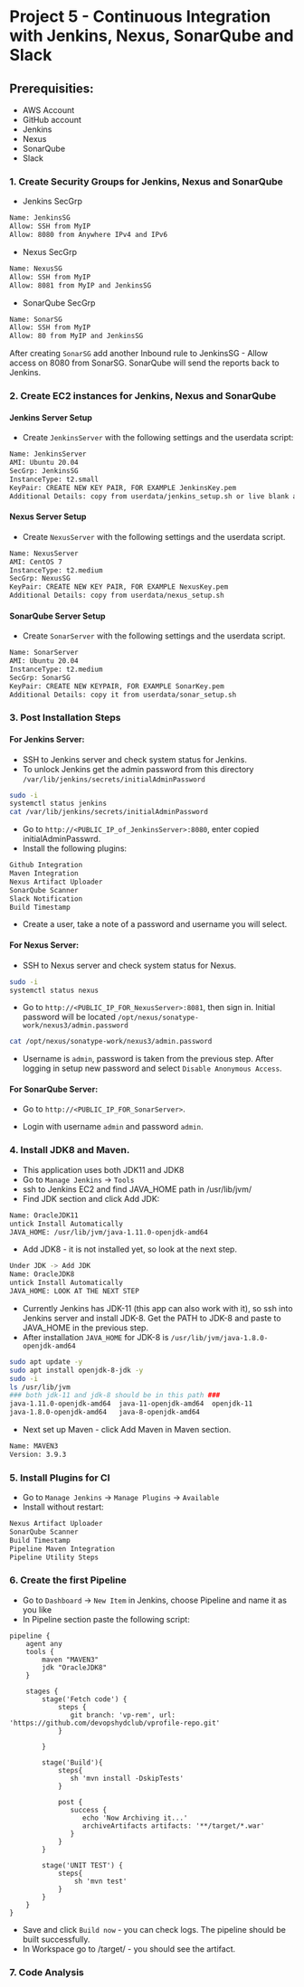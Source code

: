 # Project 5 - Continuous Integration with Jenkins, Nexus, SonarQube and Slack


## Prerequisities:

 * AWS Account
 * GitHub account
 * Jenkins
 * Nexus
 * SonarQube
 * Slack 

### 1. Create Security Groups for Jenkins, Nexus and SonarQube

* Jenkins SecGrp
```sh
Name: JenkinsSG
Allow: SSH from MyIP
Allow: 8080 from Anywhere IPv4 and IPv6
```

* Nexus SecGrp
```sh
Name: NexusSG
Allow: SSH from MyIP
Allow: 8081 from MyIP and JenkinsSG
```

* SonarQube SecGrp
```sh
Name: SonarSG
Allow: SSH from MyIP
Allow: 80 from MyIP and JenkinsSG
```

After creating `SonarSG` add another Inbound rule to JenkinsSG - Allow access on 8080 from SonarSG. SonarQube will send the reports back to Jenkins.

### 2. Create EC2 instances for Jenkins, Nexus and SonarQube

#### Jenkins Server Setup

- Create `JenkinsServer` with the following settings and the userdata script:
```sh
Name: JenkinsServer
AMI: Ubuntu 20.04
SecGrp: JenkinsSG
InstanceType: t2.small
KeyPair: CREATE NEW KEY PAIR, FOR EXAMPLE JenkinsKey.pem
Additional Details: copy from userdata/jenkins_setup.sh or live blank and after launching this instance ssh to it and paste all the commands manually
```

#### Nexus Server Setup

- Create `NexusServer` with the following settings and the userdata script.
```sh
Name: NexusServer
AMI: CentOS 7
InstanceType: t2.medium
SecGrp: NexusSG
KeyPair: CREATE NEW KEY PAIR, FOR EXAMPLE NexusKey.pem
Additional Details: copy from userdata/nexus_setup.sh
```

#### SonarQube Server Setup

- Create `SonarServer` with the following settings and the userdata script.
```sh
Name: SonarServer
AMI: Ubuntu 20.04
InstanceType: t2.medium
SecGrp: SonarSG
KeyPair: CREATE NEW KEYPAIR, FOR EXAMPLE SonarKey.pem
Additional Details: copy it from userdata/sonar_setup.sh
```

### 3. Post Installation Steps

#### For Jenkins Server:

- SSH to Jenkins server and check system status for Jenkins. 
- To unlock Jenkins get the admin password from this directory `/var/lib/jenkins/secrets/initialAdminPassword` 
```sh
sudo -i
systemctl status jenkins
cat /var/lib/jenkins/secrets/initialAdminPassword 
```
- Go to `http://<PUBLIC_IP_of_JenkinsServer>:8080`, enter copied initialAdminPasswrd.
- Install the following plugins:
```sh
Github Integration
Maven Integration
Nexus Artifact Uploader
SonarQube Scanner
Slack Notification
Build Timestamp
```
- Create a user, take a note of a password and username you will select.

#### For Nexus Server:

- SSH to Nexus server and check system status for Nexus.
```sh
sudo -i
systemctl status nexus
```
- Go to `http://<PUBLIC_IP_FOR_NexusServer>:8081`, then sign in. Initial password will be located `/opt/nexus/sonatype-work/nexus3/admin.password`
```sh
cat /opt/nexus/sonatype-work/nexus3/admin.password
```
- Username is `admin`, password is taken from the previous step. After logging in setup new password and select `Disable Anonymous Access`.

#### For SonarQube Server:

- Go to `http://<PUBLIC_IP_FOR_SonarServer>`.

- Login with username `admin` and password `admin`.

### 4. Install JDK8 and Maven.

- This application uses both JDK11 and JDK8
- Go to `Manage Jenkins` -> `Tools`
- ssh to Jenkins EC2 and find JAVA_HOME path in /usr/lib/jvm/
- Find JDK section and click Add JDK:
```sh
Name: OracleJDK11
untick Install Automatically
JAVA_HOME: /usr/lib/jvm/java-1.11.0-openjdk-amd64
```

- Add JDK8 - it is not installed yet, so look at the next step.
```sh
Under JDK -> Add JDK
Name: OracleJDK8
untick Install Automatically
JAVA_HOME: LOOK AT THE NEXT STEP
```
- Currently Jenkins has JDK-11 (this app can also work with it), so ssh into Jenkins server and install JDK-8. Get the PATH to JDK-8 and paste to JAVA_HOME in the previous step. 
- After installation `JAVA_HOME` for JDK-8 is `/usr/lib/jvm/java-1.8.0-openjdk-amd64`
```sh
sudo apt update -y
sudo apt install openjdk-8-jdk -y
sudo -i
ls /usr/lib/jvm
### both jdk-11 and jdk-8 should be in this path ###
java-1.11.0-openjdk-amd64  java-11-openjdk-amd64  openjdk-11
java-1.8.0-openjdk-amd64   java-8-openjdk-amd64
``` 

- Next set up Maven - click Add Maven in Maven section.
```sh
Name: MAVEN3
Version: 3.9.3
``` 

### 5. Install Plugins for CI

- Go to `Manage Jenkins` -> `Manage Plugins` -> `Available`
- Install without restart:
```sh 
Nexus Artifact Uploader
SonarQube Scanner
Build Timestamp
Pipeline Maven Integration
Pipeline Utility Steps
```

### 6. Create the first Pipeline

- Go to `Dashboard` -> `New Item` in Jenkins, choose Pipeline and name it as you like
- In Pipeline section paste the following script:
```
pipeline {
	agent any
	tools {
	    maven "MAVEN3"
	    jdk "OracleJDK8"
	}

	stages {
	    stage('Fetch code') {
            steps {
               git branch: 'vp-rem', url: 'https://github.com/devopshydclub/vprofile-repo.git'
            }

	    }

	    stage('Build'){
	        steps{
	           sh 'mvn install -DskipTests'
	        }

	        post {
	           success {
	              echo 'Now Archiving it...'
	              archiveArtifacts artifacts: '**/target/*.war'
	           }
	        }
	    }

	    stage('UNIT TEST') {
            steps{
                sh 'mvn test'
            }
        }
	}
}
```
- Save and click `Build now` - you can check logs. The pipeline should be built successfully.
- In Workspace go to /target/ - you should see the artifact.

### 7. Code Analysis